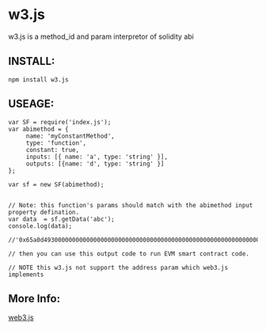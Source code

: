 # w3.js 
w3.js is a method_id and param interpretor of solidity abi

## INSTALL:

`npm install w3.js`

## USEAGE:

```
var SF = require('index.js');
var abimethod = {
     name: 'myConstantMethod',
     type: 'function',
     constant: true,
     inputs: [{ name: 'a', type: 'string' }],
     outputs: [{name: 'd', type: 'string' }]
};

var sf = new SF(abimethod);


// Note: this function's params should match with the abimethod input property defination.
var data  = sf.getData('abc');
console.log(data);

//'0x65a0d493000000000000000000000000000000000000000000000000000000000000002000000000000000000000000000000000000000000000000000000000000000036162630000000000000000000000000000000000000000000000000000000000'

// then you can use this output code to run EVM smart contract code.

// NOTE this w3.js not support the address param which web3.js implements 

```

## More Info:

[web3.js](https://github.com/ethereum/web3.js/)
